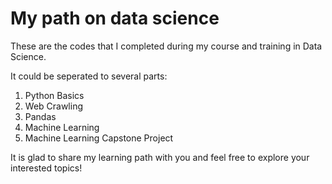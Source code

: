 # My path on data science
These are the codes that I completed during my course and training in Data Science. 

It could be seperated to several parts:

1) Python Basics
2) Web Crawling
3) Pandas
4) Machine Learning
5) Machine Learning Capstone Project

It is glad to share my learning path with you and feel free to explore your interested topics!
